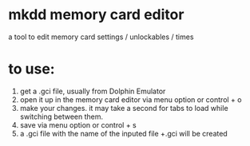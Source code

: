 # mkdd memory card editor
 a tool to edit memory card settings / unlockables / times <br>

# to use:
1. get a .gci file, usually from Dolphin Emulator
2. open it up in the memory card editor via menu option or control + o
3. make your changes. it may take a second for tabs to load while switching between them.
4. save via menu option or control + s
5. a .gci file with the name of the inputed file +.gci will be created


